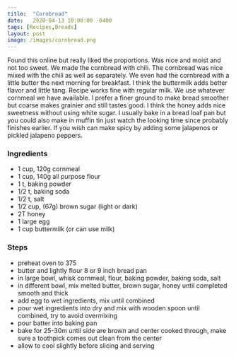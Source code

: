 ```yaml
---
title:  "Cornbread"
date:   2020-04-13 18:00:00 -0400
tags: [Recipes,Breads]
layout: post
image: /images/cornbread.png
---
```


Found this online but really liked the proportions.  Was nice and moist and not too sweet.  We made
the cornbread with chili.  The cornbread was nice mixed with the chili as well as separately.  We
even had the cornbread with a little butter the next morning for breakfast.  I think the buttermilk
adds better flavor and little tang.  Recipe works fine with regular milk.  We use whatever cornmeal
we have available.  I prefer a finer ground to make bread smoother but coarse makes grainier and still tastes
good.  I think the honey adds nice sweetness without using white sugar.  I usually bake in a bread loaf pan
but you could also make in muffin tin just watch the looking time since probably finishes earlier.  If you
wish can make spicy by adding some jalapenos or pickled jalapeno peppers.

### Ingredients
- 1 cup, 120g cornmeal
- 1 cup, 140g all purpose flour
- 1 t, baking powder
- 1/2 t, baking soda
- 1/2 t, salt
- 1/2 cup, (67g) brown sugar (light or dark)
- 2T honey
- 1 large egg
- 1 cup buttermilk (or can use milk)

### Steps
- preheat oven to 375
- butter and lightly flour 8 or 9 inch bread pan
- in large bowl, whisk cornmeal, flour, baking powder, baking soda, salt
- in different bowl, mix melted butter, brown sugar, honey until completed smooth and thick
- add egg to wet ingredients, mix until combined
- pour wet ingredients into dry and mix with wooden spoon until combined, try to avoid overmixing
- pour batter into baking pan
- bake for 25-30m until side are brown and center cooked through, make sure a toothpick comes out clean from the center
- allow to cool slightly before slicing and serving
